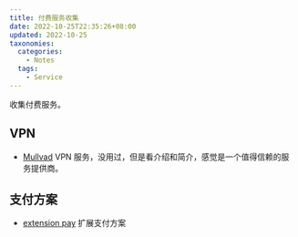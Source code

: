 ```yaml
---
title: 付费服务收集
date: 2022-10-25T22:35:26+08:00
updated: 2022-10-25
taxonomies:
  categories:
    - Notes
  tags:
    - Service
---
```


收集付费服务。

<!-- more -->

## VPN

- [Mullvad](https://mullvad.net/) VPN 服务，没用过，但是看介绍和简介，感觉是一个值得信赖的服务提供商。

## 支付方案

- [extension pay](https://extensionpay.com/) 扩展支付方案
